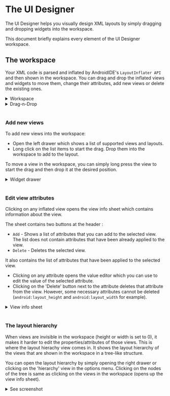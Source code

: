 # The UI Designer

The UI Designer helps you visually design XML layouts by simply dragging and dropping widgets into the workspace.

This document briefly explains every element of the UI Designer workspace.

## The workspace

Your XML code is parsed and inflated by AndroidIDE's `LayoutInflater API` and then shown in the workspace. You can drag and drop the inflated views and widgets to move them, change their attributes, add new views or delete the existing ones.

<details>
  <summary>Workspace</summary>
  <img src="../images/uidesigner/workspace.png" width="250"/>
</details>

<details>
  <summary>Drag-n-Drop</summary>
  <img src="../images/uidesigner/drag-n-drop.png" width="250"/><br>
  A placeholder view is used to indicate the drop position of the widget when you start dragging.
</details> <br>

### Add new views

To add new views into the workspace:
- Open the left drawer which shows a list of supported views and layouts.
- Long click on the list items to start the drag. Drop them into the workspace to add to the layout.

To move a view in the workspace, you can simply long press the view to start the drag and then drop it at the desired position.

<details>
  <summary>Widget drawer</summary>
  <img src="../images/uidesigner/widgets_drawer.png" width="250"/>
</details><br>

### Edit view attributes

Clicking on any inflated view opens the view info sheet which contains information about the view.

The sheet contains two buttons at the header :

- `Add` - Shows a list of attributes that you can add to the selected view. The list does not contain attributes that have been already applied to the view.
- `Delete` - Deletes the selected view.

It also contains the list of attributes that have been applied to the selected view.

- Clicking on any attribute opens the value editor which you can use to edit the value of the selected attribute.
- Clicking on the 'Delete' button next to the attribute deletes that attribute from the view. However, some necessary attributes cannot be deleted (`android:layout_height` and `android:layout_width` for example).

<details>
  <summary>View info sheet</summary>
  <img src="../images/uidesigner/view_info.png" width="250"/>
</details><br>

### The layout hierarchy

When views are invisible in the workspace (height or width is set to 0), it makes it harder to edit the properties/attributes of those views. This is where the layout hierachy view comes in. It shows the layout hierarchy of the views that are shown in the workspace in a tree-like structure.

You can open the layout hierarchy by simply opening the right drawer or clicking on the 'hierarchy' view in the options menu. Clicking on the nodes of the tree is same as clicking on the views in the workspace (opens up the view info sheet).

<details>
  <summary>See screenshot</summary>
  <img src="../images/uidesigner/hierarchy_drawer.png" width="250"/>
</details>